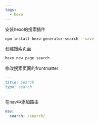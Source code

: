 ```yaml
---
tags:
  - hexo
---
```



安装hexo的搜索插件 

```bash
npm install hexo-generator-search --save
```

创建搜索页面

```bash
hexo new page search
```

修改搜索页面的frontmatter

```md
---
title: Search
type: search
---
```

在nav中添加路由

```yml
nav:
  search: /search/
```